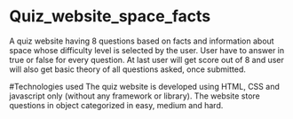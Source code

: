 # Quiz_website_space_facts
A quiz website having 8 questions based on facts and information about space whose difficulty level is selected by the user. User have to answer in true or false for every question. At last user will get score out of 8 and user will also get basic theory of all questions asked, once submitted.

#Technologies used
The quiz website is developed using HTML, CSS and javascript only (without any framework or library). The website store questions in object categorized in easy, medium and hard.
